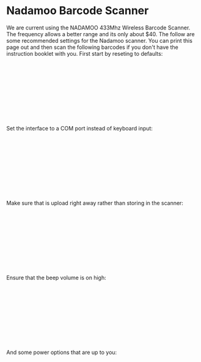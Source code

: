 # Nadamoo Barcode Scanner

We are current using the NADAMOO 433Mhz Wireless Barcode Scanner.  The frequency allows a better range and its only about $40.
The follow are some recommended settings for the Nadamoo scanner.  You can print this page out and then scan the following barcodes
if you don't have the instruction booklet with you. First start by reseting to defaults:

<svg id='restoreefaults'></svg>

Set the interface to a COM port instead of keyboard input:

<svg id='virtualcom'></svg>

Make sure that is upload right away rather than storing in the scanner:

<svg id='instantupload'></svg>

Ensure that the beep volume is on high:

<svg id='highvolume'></svg>

And some power options that are up to you:

<svg id='standby10'></svg>
&nbsp;&nbsp;&nbsp;&nbsp;&nbsp;&nbsp;&nbsp;&nbsp;&nbsp;&nbsp;
<svg id='shutoff5'></svg>

<script>
JsBarcode("#restoreefaults", "\xC901B",        { text: "Restore Defaults",        format: "CODE128B", width: 1, height: 50, fontSize: 12, textAlign: 'left' });
JsBarcode("#highvolume",     "\xC90114205",    { text: "High Volume",             format: "CODE128B", width: 1, height: 50, fontSize: 12, textAlign: 'left' });
JsBarcode("#standby10",      "\xC90119905001", { text: "10 Seconds To Stanbdy",   format: "CODE128B", width: 1, height: 50, fontSize: 12, textAlign: 'left' });
JsBarcode("#shutoff5",       "\xC90119906030", { text: "5 Minutes To Switch Off", format: "CODE128B", width: 1, height: 50, fontSize: 12, textAlign: 'left' });
JsBarcode("#instantupload",  "\xC901199000",   { text: "Instant Upload",          format: "CODE128B", width: 1, height: 50, fontSize: 12, textAlign: 'left' });
JsBarcode("#virtualcom",     "\xC9011991501",  { text: "USB Virtual COM",         format: "CODE128B", width: 1, height: 50, fontSize: 12, textAlign: 'left' });
</script>

